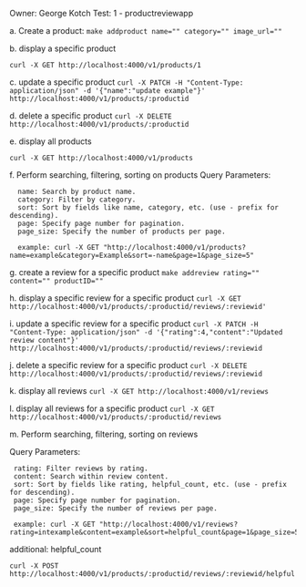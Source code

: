 Owner: George Kotch
Test: 1 - productreviewapp

a. Create a product: 
    ```
    make addproduct name="" category="" image_url="" 
    ```

b. display a specific product
   ```
   curl -X GET http://localhost:4000/v1/products/1
   ``` 

   
c. update a specific product
    ```
    curl -X PATCH -H "Content-Type: application/json" -d '{"name":"update example"}' http://localhost:4000/v1/products/:productid
    ```

    
d. delete a specific product
     ```
     curl -X DELETE http://localhost:4000/v1/products/:productid
     ```

     
e. display all products
   ``` 
   curl -X GET http://localhost:4000/v1/products
   ```


f. Perform searching, filtering, sorting on products
    Query Parameters:
  ```
    name: Search by product name.
    category: Filter by category.
    sort: Sort by fields like name, category, etc. (use - prefix for descending).
    page: Specify page number for pagination.
    page_size: Specify the number of products per page.

    example: curl -X GET "http://localhost:4000/v1/products?name=example&category=Example&sort=-name&page=1&page_size=5"

  ```

g. create a review for a specific product
    ``` make addreview rating="" content="" productID="" ```

  
h. display a specific review for a specific product
    ``` curl -X GET http://localhost:4000/v1/products/:productid/reviews/:reviewid' ```

  
i. update a specific review for a specific product
    ``` curl -X PATCH -H "Content-Type: application/json" -d '{"rating":4,"content":"Updated review content"}' http://localhost:4000/v1/products/:productid/reviews/:reviewid ```

  
j. delete a specific review for a specific product
    ```curl -X DELETE http://localhost:4000/v1/products/:productid/reviews/:reviewid ``` 

    
k. display all reviews
    ``` curl -X GET http://localhost:4000/v1/reviews ```

    
l. display all reviews for a specific product
    ``` curl -X GET http://localhost:4000/v1/products/:productid/reviews ```

    
m. Perform searching, filtering, sorting on reviews

   Query Parameters: 
   ```
    rating: Filter reviews by rating.
    content: Search within review content.
    sort: Sort by fields like rating, helpful_count, etc. (use - prefix for descending).
    page: Specify page number for pagination.
    page_size: Specify the number of reviews per page.

    example: curl -X GET "http://localhost:4000/v1/reviews?rating=intexample&content=example&sort=helpful_count&page=1&page_size=5"

   ```

 additional: helpful_count
 
 ```curl -X POST http://localhost:4000/v1/products/:productid/reviews/:reviewid/helpful```
